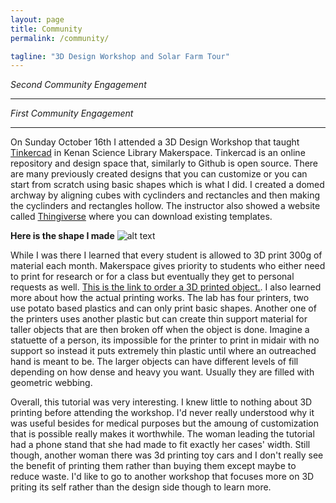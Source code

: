```yaml
---
layout: page
title: Community
permalink: /community/

tagline: "3D Design Workshop and Solar Farm Tour"
---
```



*Second Community Engagement*

***



*First Community Engagement*

***

On Sunday October 16th I attended a 3D Design Workshop that taught [Tinkercad](https://www.tinkercad.com/) in Kenan Science Library Makerspace. 
Tinkercad is an online repository and design space that, similarly to Github is open source.
There are many previously created designs that you can customize or you can start from scratch using basic shapes which is what I did. 
I created a domed archway by aligning cubes with cyclinders and rectancles and then making the cyclinders and rectangles hollow. 
The instructor also showed a website called [Thingiverse](http://www.thingiverse.com/) where you can download existing templates. 

**Here is the shape I made**
![alt text](https://s3.amazonaws.com/contapi-prod/tcad/aBX649ICgJs-1476654430892175400-725x453 "Tinker")


While I was there I learned that every student is allowed to 3D print 300g of material each month. 
Makerspace gives priority to students who either need to print for research or for a class but eventually they get to personal requests as well. 
[This is the link to order a 3D printed object.](https://docs.google.com/forms/d/e/1FAIpQLScfWHSCBVDBoW5cc4iUqbcAqyu-GCS1sGZzdG3J4QtRXMuu-g/viewform). 
I also learned more about how the actual printing works. The lab has four printers, two use potato based plastics and can only print basic shapes.
Another one of the printers uses another plastic but can create thin support material for taller objects that are then broken off when the object is done. 
Imagine a statuette of a person, its impossible for the printer to print in midair with no support so instead it puts extremely thin plastic until where an outreached hand is meant to be.
The larger objects can have different levels of fill depending on how dense and heavy you want. Usually they are filled with geometric webbing.

Overall, this tutorial was very interesting. I knew little to nothing about 3D printing before attending the workshop. 
I'd never really understood why it was useful besides for medical purposes but the amoung of customization that is possible really makes it worthwhile.
The woman leading the tutorial had a phone stand that she had made to fit exactly her cases' width. Still though, another woman there was 3d printing toy cars
and I don't really see the benefit of printing them rather than buying them except maybe to reduce waste. 
I'd like to go to another workshop that focuses more on 3D priting its self rather than the design side though to learn more.
